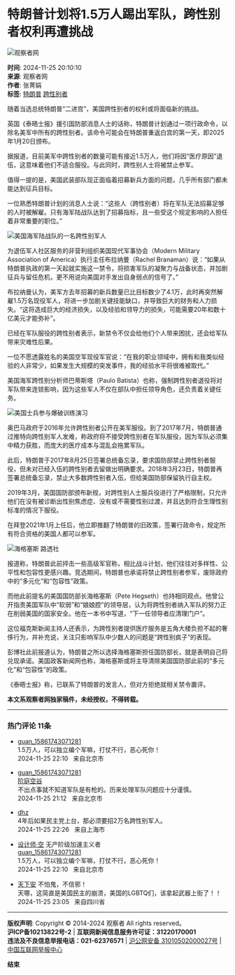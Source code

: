 # 特朗普计划将1.5万人踢出军队，跨性别者权利再遭挑战

![观察者网](../images/mian-logo.png)

**时间**: 2024-11-25 20:10:10  
**来源**: 观察者网  
**作者**: 张菁娟  
**标签**: [特朗普](https://www.guancha.cn/api/search.htm?click=news&keyword=%E7%89%B9%E6%9C%97%E6%99%AE) [跨性别者](https://www.guancha.cn/api/search.htm?click=news&keyword=%E8%B7%A8%E6%80%A7%E5%88%AB%E8%80%85)  

随着当选总统特朗普“二进宫”，美国跨性别者的权利或将面临新的挑战。

英国《泰晤士报》援引国防部消息人士的话称，特朗普计划通过一项行政命令，以除名美军中所有的跨性别者。该命令可能会在特朗普重返白宫的第一天，即2025年1月20日颁布。

据报道，目前美军中跨性别者的数量可能有接近1.5万人，他们将因“医疗原因”退伍，这意味着他们不适合服役。与此同时，跨性别人士将被禁止参军。

值得一提的是，美国武装部队现正面临着招募新兵方面的问题，几乎所有部门都未能达到征兵目标。

一位熟悉特朗普计划的消息人士说：“这些人（跨性别者）将在军队无法招募足够的人时被解雇。只有海军陆战队达到了招募指标，且一些受这个规定影响的人担任着非常重要的职位。”

![美国海军陆战队的一名跨性别军人](https://i.guancha.cn/news/mainland/2024/11/25/20241125183635121.jpg)

为退伍军人社区服务的非营利组织美国现代军事协会（Modern Military Association of America）执行主任布拉纳曼（Rachel Branaman）说：“如果从特朗普执政的第一天起就实施这一禁令，将损害军队的凝聚力与战备状态，并加剧征兵与留任危机，更不用说向美国对手发出自身弱点的信号了。”

布拉纳曼认为，美军方去年招募的新兵数量已比目标数少了4.1万，此时再突然解雇1.5万名现役军人，将进一步加剧关键技能缺口，并导致巨大的财务和人力损失。“这将造成巨大的经济损失，以及经验和领导力的损失，可能需要20年和数十亿美元才能弥补”。

已经在军队服役的跨性别者表示，新禁令不仅会给他们个人带来困扰，还会给军队带来灾难性后果。

一位不愿透露姓名的美国空军现役军官说：“在我的职业领域中，拥有和我类似经验的人非常少，如果发生大规模的突发事件，我的经验水平将很难被取代。”

美国海军跨性别分析师巴蒂斯塔（Paulo Batista）也称，强制跨性别者退役将对军队带来连锁影响，因为这些军人不仅在部队中担任领导角色，还负责着关键任务。

![美国士兵参与爆破训练演习](https://i.guancha.cn/news/mainland/2024/11/25/20241125184235133.png)

奥巴马政府于2016年允许跨性别者公开在美军服役。到了2017年7月，特朗普通过推特向跨性别军人发难，称政府将不接受跨性别者在军队服役，因为军队必须集中精力获胜，而庞大的医疗成本与混乱会拖累军队。

此后，特朗普于2017年8月25日签署总统备忘录，要求国防部禁止跨性别者服役，但未对已经入伍的跨性别者去留做出明确要求。2018年3月23日，特朗普再签署总统备忘录，禁止大多数跨性别者入伍，但给美国防部保留执行自主权。

2019年3月，美国国防部颁布新规，对跨性别人士服兵役进行了严格限制，只允许他们在没有被诊断出性别焦虑症、没有或不需要性别过渡，并且达到符合生理性别标准的情况下服役。

在拜登2021年1月上任后，他立即推翻了特朗普的旧政策，签署行政命令，规定所有符合资格的美国人都可以参军。

![海格塞斯 路透社](https://i.guancha.cn/news/mainland/2024/11/25/20241125182616331.png)

报道称，特朗普此前抨击一些高级军官称，相比战斗计划，他们往往对多样性、公平性和包容性更感兴趣。竞选期间，特朗普也承诺将禁止跨性别者参军，废除政府中的“多元化”和“包容性”政策。

而他此前提名的美国国防部长海格塞斯（Pete Hegseth）也持相同观点。他曾公开指责美国军队中“软弱”和“娘娘腔”的领导层，认为将跨性别者纳入军队的努力正在削弱美国的国家安全。他在一本书中写道，“下一任领导者应清理门户”。

这位福克斯新闻主持人还表示，为跨性别者提供医疗服务是五角大楼负担不起的奢侈行为，并补充说，关注只影响军队中少数人的问题是“跨性别疯子”的表现。

彭博社此前报道认为，特朗普之所以选择海格塞斯担任国防部长，就是表明自己将兑现承诺。美国政客新闻网也称，海格塞斯或将主导清除美国国防部此前的“多元化”和“包容性”的政策。

《泰晤士报》称，已联系了特朗普的发言人，但对方拒绝就相关禁令置评。

**本文系观察者网独家稿件，未经授权，不得转载。**

---

### 热门评论 11条

- [guan_15861743071281](//user.guancha.cn/user/personal-homepage?uid=876383)  
  1.5万人，可以独立编个军嘛，打仗不行，恶心死你！  
  2024-11-25 22:10   来自北京市

- [guan_15861743071281](//user.guancha.cn/user/personal-homepage?uid=876383)  
  [阶庭空谷](//user.guancha.cn/user/personal-homepage?uid=24616)  
  不出点事就不知道军队是有枪的。历来处理军队问题应十分谨慎。  
  2024-11-25 21:12   来自北京市

- [dhz](//user.guancha.cn/user/personal-homepage?uid=30236)  
  4年后如果民主党上台，那必须要招2万名跨性别军人。  
  2024-11-25 22:26   来自上海市

- [设计师·空](//user.guancha.cn/user/personal-homepage?uid=216012) 无产阶级加速主义者  
  [guan_15861743071281](//user.guancha.cn/user/personal-homepage?uid=876383)  
  1.5万人，可以独立编个军嘛，打仗不行，恶心死你！  
  2024-11-25 22:10   来自北京市

- [天下安](//user.guancha.cn/user/personal-homepage?uid=46416) 不怕鬼，不信邪！  
  天哪，这简直是美国民主的崩溃，美国的LGBTQ们，该拿起武器上街了！！  
  2024-11-25 23:05   来自四川省

---

**版权声明**: Copyright © 2014-2024 观察者 All rights reserved。  
**沪ICP备10213822号-2** | **互联网新闻信息服务许可证：31220170001**  
**违法及不良信息举报电话：021-62376571** | [沪公网安备 31010502000027号](http://www.beian.gov.cn/portal/registerSystemInfo?recordcode=31010502000027) | [中国互联网举报中心](http://www.12377.cn/) 

**结束**